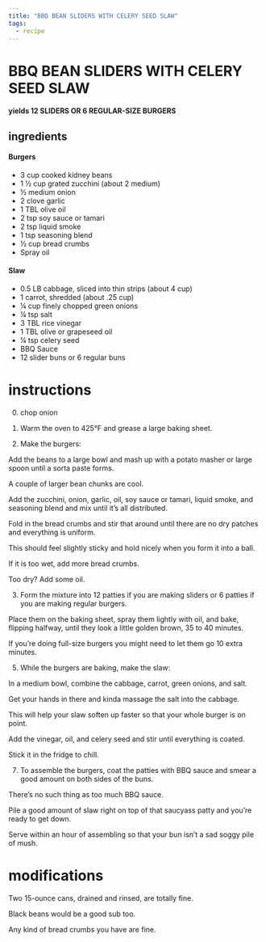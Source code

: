 ```yaml
---
title: "BBQ BEAN SLIDERS WITH CELERY SEED SLAW"
tags:
  - recipe
---
```


# BBQ BEAN SLIDERS WITH CELERY SEED SLAW

#### yields  12 SLIDERS OR 6 REGULAR-SIZE BURGERS

## ingredients

#### Burgers
* 3 cup cooked kidney beans
* 1 ½ cup grated zucchini (about 2 medium)
* ½ medium onion
* 2 clove garlic
* 1 TBL olive oil
* 2 tsp soy sauce or tamari
* 2 tsp liquid smoke
* 1 tsp seasoning blend
* ½ cup bread crumbs
* Spray oil

#### Slaw
* 0.5 LB cabbage, sliced into thin strips (about 4 cup)
* 1 carrot, shredded (about .25 cup)
* ¼ cup finely chopped green onions
* ¼ tsp salt
* 3 TBL rice vinegar
* 1 TBL olive or grapeseed oil
* ¼ tsp celery seed
* BBQ Sauce 
* 12 slider buns or 6 regular buns

# instructions

0. chop onion

1. Warm the oven to 425°F and grease a large baking sheet.

2. Make the burgers: 

Add the beans to a large bowl and mash up with a potato masher or large spoon until a sorta paste forms. 

A couple of larger bean chunks are cool. 

Add the zucchini, onion, garlic, oil, soy sauce or tamari, liquid smoke, and seasoning blend and mix until it’s all distributed.

Fold in the bread crumbs and stir that around until there are no dry patches and everything is uniform. 

This should feel slightly sticky and hold nicely when you form it into a ball. 

If it is too wet, add more bread crumbs. 

Too dry? Add some  oil. 


3. Form the mixture into 12 patties if you are making sliders or 6 patties if you are making regular burgers.

Place them on the baking sheet, spray them lightly with oil, and bake, 
flipping halfway, 
until they look a little golden brown, 
35 to 40 minutes. 

If you’re doing full-size burgers you might need to let them go 10 extra minutes.

5. While the burgers are baking, make the slaw: 

In a medium bowl, combine the cabbage, carrot, green onions, and salt. 

Get your hands in there and kinda massage the salt into the cabbage. 

This will help your slaw soften up faster so that your whole burger is on point. 

Add the vinegar, oil, and celery seed and stir until everything is coated. 

Stick it in the fridge to chill.

7. To assemble the burgers, coat the patties with BBQ sauce and smear a good amount on both sides of the buns. 

There’s no such thing as too much BBQ sauce. 

Pile a good amount of slaw right on top of that saucyass patty and you’re ready to get down. 

Serve within an hour of assembling so that your bun isn’t a sad soggy pile of mush.

# modifications

Two 15-ounce cans, drained and rinsed, are totally fine. 

Black beans would be a good sub too.

Any kind of bread crumbs you have are fine. 

	
